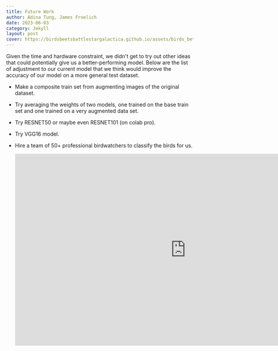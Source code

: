 ```yaml
---
title: Future Work
author: Adina Tung, James Froelich
date: 2023-06-03
category: Jekyll
layout: post
cover: https://birdsbeetsbattlestargalactica.github.io/assets/birds_better.gif
---
```


Given the time and hardware constraint, we didn't get to try out other ideas that could potentially give us a better-performing model. Below are the list of adjustment to our current model that we think would improve the accuracy of our model on a more general test dataset.

- Make a composite train set from augmenting images of the original dataset.
- Try averaging the weights of two models, one trained on the base train set and one trained on a very augmented data set. 
- Try RESNET50 or maybe even RESNET101 (on colab pro).
- Try VGG16 model.
- Hire a team of 50+ professional birdwatchers to classify the birds for us.

  <iframe width="917" height="516" 
    src="https://www.youtube.com/embed/WaaANll8h18" title="The Office US - Jim vs Dwight - Jim Impersonates Dwight" frameborder="0" allow="accelerometer; autoplay; clipboard-write; encrypted-media; gyroscope; picture-in-picture; web-share" allowfullscreen>
  </iframe>